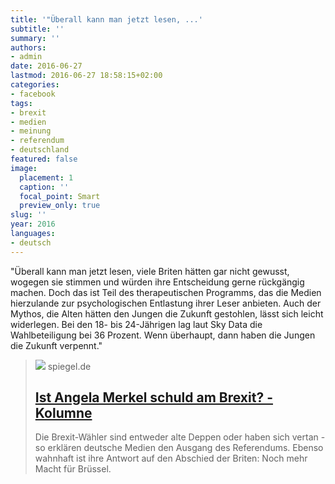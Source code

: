 ```yaml
---
title: '"Überall kann man jetzt lesen, ...'
subtitle: ''
summary: ''
authors:
- admin
date: 2016-06-27
lastmod: 2016-06-27 18:58:15+02:00
categories:
- facebook
tags:
- brexit
- medien
- meinung
- referendum
- deutschland
featured: false
image:
  placement: 1
  caption: ''
  focal_point: Smart
  preview_only: true
slug: ''
year: 2016
languages:
- deutsch
---
```


"Überall kann man jetzt lesen, viele Briten hätten gar nicht gewusst, wogegen sie stimmen und würden ihre Entscheidung gerne rückgängig machen. Doch das ist Teil des therapeutischen Programms, das die Medien hierzulande zur psychologischen Entlastung ihrer Leser anbieten. Auch der Mythos, die Alten hätten den Jungen die Zukunft gestohlen, lässt sich leicht widerlegen. Bei den 18- bis 24-Jährigen lag laut Sky Data die Wahlbeteiligung bei 36 Prozent. Wenn überhaupt, dann haben die Jungen die Zukunft verpennt."﻿
> [![](https://cdn.prod.www.spiegel.de/images/79f1a3a6-0001-0004-0000-000001015115_w1200_r1.778_fpx32.21_fpy44.98.jpg)](http://www.spiegel.de/politik/deutschland/ist-angela-merkel-schuld-am-brexit-kolumne-a-1099970.html)
> spiegel.de
> ## [Ist Angela Merkel schuld am Brexit? - Kolumne](http://www.spiegel.de/politik/deutschland/ist-angela-merkel-schuld-am-brexit-kolumne-a-1099970.html)
>
>Die Brexit-Wähler sind entweder alte Deppen oder haben sich vertan - so erklären deutsche Medien den Ausgang des Referendums. Ebenso wahnhaft ist ihre Antwort auf den Abschied der Briten: Noch mehr Macht für Brüssel.